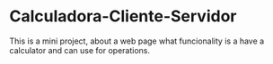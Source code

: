 # Calculadora-Cliente-Servidor
This is a mini project, about a web page what funcionality is a have a calculator and can use for operations.
